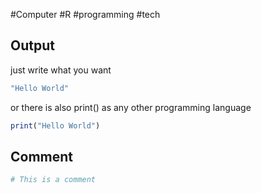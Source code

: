 #Computer #R #programming #tech 
## Output
just write what you want
```R
"Hello World"
```
or there is also print() as any other programming language
```R
print("Hello World")
```
## Comment
```R
# This is a comment
```

